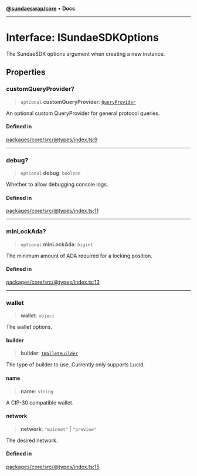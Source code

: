 [**@sundaeswap/core**](../../README.md) • **Docs**

***

# Interface: ISundaeSDKOptions

The SundaeSDK options argument when creating a new instance.

## Properties

### customQueryProvider?

> `optional` **customQueryProvider**: [`QueryProvider`](../classes/QueryProvider.md)

An optional custom QueryProvider for general protocol queries.

#### Defined in

[packages/core/src/@types/index.ts:9](https://github.com/SundaeSwap-finance/sundae-sdk/blob/main/packages/core/src/@types/index.ts#L9)

***

### debug?

> `optional` **debug**: `boolean`

Whether to allow debugging console logs.

#### Defined in

[packages/core/src/@types/index.ts:11](https://github.com/SundaeSwap-finance/sundae-sdk/blob/main/packages/core/src/@types/index.ts#L11)

***

### minLockAda?

> `optional` **minLockAda**: `bigint`

The minimum amount of ADA required for a locking position.

#### Defined in

[packages/core/src/@types/index.ts:13](https://github.com/SundaeSwap-finance/sundae-sdk/blob/main/packages/core/src/@types/index.ts#L13)

***

### wallet

> **wallet**: `object`

The wallet options.

#### builder

> **builder**: [`TWalletBuilder`](../type-aliases/TWalletBuilder.md)

The type of builder to use. Currently only supports Lucid.

#### name

> **name**: `string`

A CIP-30 compatible wallet.

#### network

> **network**: `"mainnet"` \| `"preview"`

The desired network.

#### Defined in

[packages/core/src/@types/index.ts:15](https://github.com/SundaeSwap-finance/sundae-sdk/blob/main/packages/core/src/@types/index.ts#L15)
